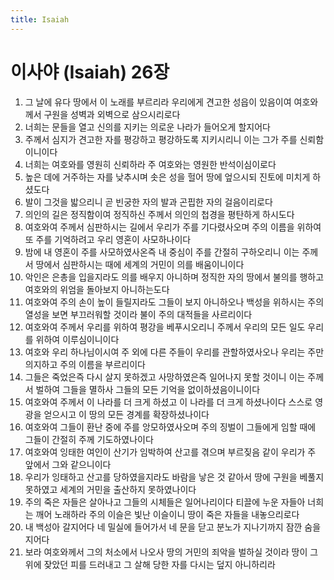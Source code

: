 ```yaml
---
title: Isaiah
---
```


# 이사야 (Isaiah) 26장
1. 그 날에 유다 땅에서 이 노래를 부르리라 우리에게 견고한 성읍이 있음이여 여호와께서 구원을 성벽과 외벽으로 삼으시리로다
1. 너희는 문들을 열고 신의를 지키는 의로운 나라가 들어오게 할지어다
1. 주께서 심지가 견고한 자를 평강하고 평강하도록 지키시리니 이는 그가 주를 신뢰함이니이다
1. 너희는 여호와를 영원히 신뢰하라 주 여호와는 영원한 반석이심이로다
1. 높은 데에 거주하는 자를 낮추시며 솟은 성을 헐어 땅에 엎으시되 진토에 미치게 하셨도다
1. 발이 그것을 밟으리니 곧 빈궁한 자의 발과 곤핍한 자의 걸음이리로다
1. 의인의 길은 정직함이여 정직하신 주께서 의인의 첩경을 평탄하게 하시도다
1. 여호와여 주께서 심판하시는 길에서 우리가 주를 기다렸사오며 주의 이름을 위하여 또 주를 기억하려고 우리 영혼이 사모하나이다
1. 밤에 내 영혼이 주를 사모하였사온즉 내 중심이 주를 간절히 구하오리니 이는 주께서 땅에서 심판하시는 때에 세계의 거민이 의를 배움이니이다
1. 악인은 은총을 입을지라도 의를 배우지 아니하며 정직한 자의 땅에서 불의를 행하고 여호와의 위엄을 돌아보지 아니하는도다
1. 여호와여 주의 손이 높이 들릴지라도 그들이 보지 아니하오나 백성을 위하시는 주의 열성을 보면 부끄러워할 것이라 불이 주의 대적들을 사르리이다
1. 여호와여 주께서 우리를 위하여 평강을 베푸시오리니 주께서 우리의 모든 일도 우리를 위하여 이루심이니이다
1. 여호와 우리 하나님이시여 주 외에 다른 주들이 우리를 관할하였사오나 우리는 주만 의지하고 주의 이름을 부르리이다
1. 그들은 죽었은즉 다시 살지 못하겠고 사망하였은즉 일어나지 못할 것이니 이는 주께서 벌하여 그들을 멸하사 그들의 모든 기억을 없이하셨음이니이다
1. 여호와여 주께서 이 나라를 더 크게 하셨고 이 나라를 더 크게 하셨나이다 스스로 영광을 얻으시고 이 땅의 모든 경계를 확장하셨나이다
1. 여호와여 그들이 환난 중에 주를 앙모하였사오며 주의 징벌이 그들에게 임할 때에 그들이 간절히 주께 기도하였나이다
1. 여호와여 잉태한 여인이 산기가 임박하여 산고를 겪으며 부르짖음 같이 우리가 주 앞에서 그와 같으니이다
1. 우리가 잉태하고 산고를 당하였을지라도 바람을 낳은 것 같아서 땅에 구원을 베풀지 못하였고 세계의 거민을 출산하지 못하였나이다
1. 주의 죽은 자들은 살아나고 그들의 시체들은 일어나리이다 티끌에 누운 자들아 너희는 깨어 노래하라 주의 이슬은 빛난 이슬이니 땅이 죽은 자들을 내놓으리로다
1. 내 백성아 갈지어다 네 밀실에 들어가서 네 문을 닫고 분노가 지나기까지 잠깐 숨을지어다
1. 보라 여호와께서 그의 처소에서 나오사 땅의 거민의 죄악을 벌하실 것이라 땅이 그 위에 잦았던 피를 드러내고 그 살해 당한 자를 다시는 덮지 아니하리라